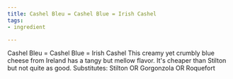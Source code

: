```yaml
---
title: Cashel Bleu = Cashel Blue = Irish Cashel
tags:
- ingredient

---
```

Cashel Bleu = Cashel Blue = Irish Cashel This creamy yet crumbly blue cheese from Ireland has a tangy but mellow flavor. It's cheaper than Stilton but not quite as good. Substitutes: Stilton OR Gorgonzola OR Roquefort
